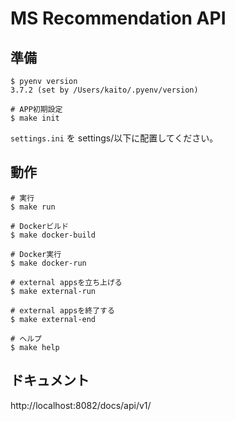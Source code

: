 # MS Recommendation API

## 準備

```
$ pyenv version   
3.7.2 (set by /Users/kaito/.pyenv/version)

# APP初期設定
$ make init
```

`settings.ini` を settings/以下に配置してください。

## 動作

```
# 実行
$ make run

# Dockerビルド
$ make docker-build

# Docker実行
$ make docker-run

# external appsを立ち上げる
$ make external-run

# external appsを終了する
$ make external-end

# ヘルプ
$ make help
```

## ドキュメント

http://localhost:8082/docs/api/v1/
